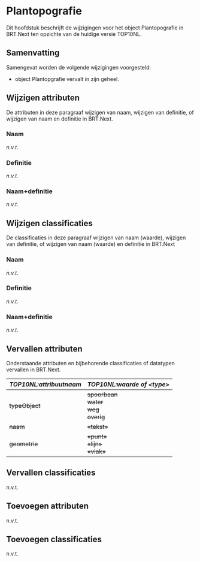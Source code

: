 Plantopografie
==============

Dit hoofdstuk beschrijft de wijzigingen voor het object Plantopografie in
BRT.Next ten opzichte van de huidige versie TOP10NL.

Samenvatting
------------

Samengevat worden de volgende wijzigingen voorgesteld:

-   object Plantopgrafie vervalt in zijn geheel.

Wijzigen attributen
-------------------

De attributen in deze paragraaf wijzigen van naam, wijzigen van definitie, of
wijzigen van naam en definitie in BRT.Next.

### Naam

*n.v.t.*

### Definitie

*n.v.t.*

### Naam+definitie

*n.v.t.*

Wijzigen classificaties
-----------------------

De classificaties in deze paragraaf wijzigen van naam (waarde), wijzigen van
definitie, of wijzigen van naam (waarde) en definitie in BRT.Next

### Naam

*n.v.t.*

### Definitie

*n.v.t.*

### Naam+definitie

*n.v.t.*

Vervallen attributen
--------------------

Onderstaande attributen en bijbehorende classificaties of datatypen vervallen in
BRT.Next.

| *TOP10NL:attribuutnaam* | *TOP10NL:waarde of \<type\>*                                  |
|-------------------------|---------------------------------------------------------------|
| ~~typeObject~~      | ~~spoorbaan~~<br />~~water~~<br />~~weg~~<br />~~overig~~ |
| ~~naam~~            | ~~«tekst»~~                                             |
| ~~geometrie~~       | ~~«punt»~~<br />~~«lijn»~~<br />~~«vlak»~~          |

Vervallen classificaties
------------------------

n.v.t.

Toevoegen attributen
--------------------

n.v.t.

Toevoegen classificaties
------------------------

n.v.t.
